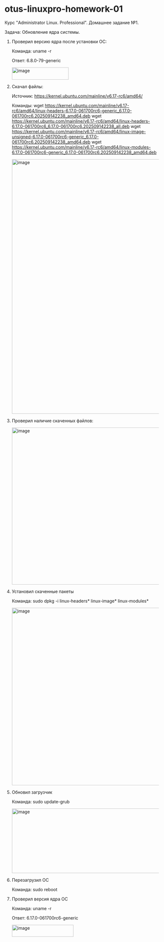 # otus-linuxpro-homework-01
Курс "Administrator Linux. Professional". Домашнее задание №1.

Задача:
Обновление ядра системы.

1. Проверил версию ядра после установки ОС:
   
   Команда:
   uname -r
   
   Ответ:
   6.8.0-79-generic
   
   <img width="185" height="40" alt="image" src="https://github.com/user-attachments/assets/5f38518c-37a5-4a12-9310-8e7c671d7b06" />

2. Скачал файлы:
   
   Источник:
   https://kernel.ubuntu.com/mainline/v6.17-rc6/amd64/
   
   Команды:
   wget https://kernel.ubuntu.com/mainline/v6.17-rc6/amd64/linux-headers-6.17.0-061700rc6-generic_6.17.0-061700rc6.202509142238_amd64.deb
   wget https://kernel.ubuntu.com/mainline/v6.17-rc6/amd64/linux-headers-6.17.0-061700rc6_6.17.0-061700rc6.202509142238_all.deb
   wget https://kernel.ubuntu.com/mainline/v6.17-rc6/amd64/linux-image-unsigned-6.17.0-061700rc6-generic_6.17.0-061700rc6.202509142238_amd64.deb
   wget https://kernel.ubuntu.com/mainline/v6.17-rc6/amd64/linux-modules-6.17.0-061700rc6-generic_6.17.0-061700rc6.202509142238_amd64.deb
   
   <img width="1236" height="832" alt="image" src="https://github.com/user-attachments/assets/ff8eb4a6-3a7f-4d73-93e3-9bd64ef7afca" />

3. Проверил наличие скаченных файлов:

   <img width="977" height="513" alt="image" src="https://github.com/user-attachments/assets/6425b095-1886-446a-b563-fafc8eb6c01e" />

4. Установил скаченные пакеты

   Команда:
   sudo dpkg -i linux-headers* linux-image* linux-modules*
   
   <img width="891" height="580" alt="image" src="https://github.com/user-attachments/assets/a9d020d7-227f-4ebf-99ba-9b068012593e" />

5. Обновил загрузчик

   Команда:
   sudo update-grub

   <img width="620" height="211" alt="image" src="https://github.com/user-attachments/assets/6e5ac95c-4e1e-458c-8f8d-48fe5592f5ca" />

7. Перезагрузил ОС

   Команда:
   sudo reboot
   
9. Проверил версия ядра ОС

   Команда:
   uname -r

   Ответ:
   6.17.0-061700rc6-generic

   <img width="201" height="39" alt="image" src="https://github.com/user-attachments/assets/001cb81c-57db-48da-88e8-4272b45d8fb4" />
